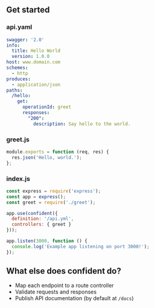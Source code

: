 ## Get started

### api.yaml

```yaml
swagger: '2.0'
info:
  title: Hello World
  version: 1.0.0
host: www.domain.com
schemes:
  - http
produces:
  - application/json
paths:
  /hello:
    get:
      operationId: greet
      responses:
        "200":
          description: Say hello to the world.
```

### greet.js

```javascript
module.exports = function (req, res) {
  res.json('Hello, world.');
};
```

### index.js

```javascript
const express = require('express');
const app = express();
const greet = require('./greet');

app.use(confident({
  definition: '/api.yml',
  controllers: { greet }
}));

app.listen(3000, function () {
  console.log('Example app listening on port 3000!');
});
```

## What else does confident do?

* Map each endpoint to a route controller
* Validate requests and responses
* Publish API documentation (by default at `/docs`)
